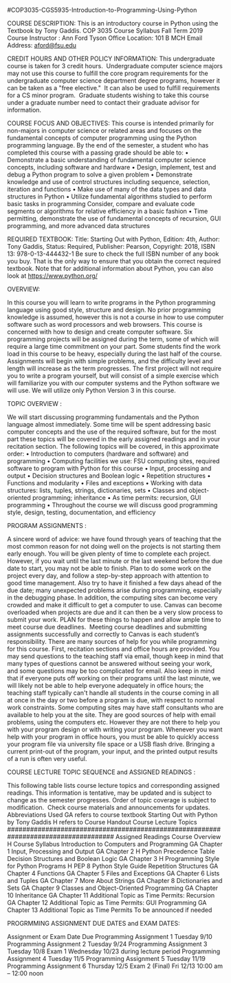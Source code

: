 #COP3035-CGS5935-Introduction-to-Programming-Using-Python

COURSE DESCRIPTION: This is an introductory course in Python using the Textbook by Tony Gaddis.
COP 3035
Course Syllabus
Fall Term 2019
Course Instructor : Ann Ford Tyson
Office Location: 101 B MCH
Email Address: aford@fsu.edu

CREDIT HOURS AND OTHER POLICY INFORMATION: 
This undergraduate course is taken for 3 credit hours.  Undergraduate computer science majors may not use this course to fulfill the core program requirements for the undergraduate computer science department degree programs, however it can be taken as a "free elective."  It can also be used to fulfill requirements for a CS minor program.  Graduate students wishing to take this course under a graduate number need to contact their graduate advisor for information.


COURSE FOCUS AND OBJECTIVES:
This course is intended primarily for non-majors in computer science or related areas and focuses on the fundamental concepts of computer programming using the Python programming language.  By the end of the semester, a student who has completed this course with a passing grade should be able to:
    • Demonstrate a basic understanding of fundamental computer science concepts, including software and hardware 
    • Design, implement, test and debug a Python program to solve a given problem 
    • Demonstrate knowledge and use of control structures including sequence, selection, iteration and functions 
    • Make use of many of the data types and data structures in Python 
    • Utilize fundamental algorithms studied to perform basic tasks in programming Consider, compare and evaluate code segments or algorithms for relative efficiency in a basic fashion 
    • Time permitting, demonstrate the use of fundamental concepts of recursion, GUI programming, and more advanced data structures



REQUIRED TEXTBOOK:
Title: Starting Out with Python, Edition: 4th, Author: Tony Gaddis, Status: Required, Publisher: Pearson, Copyright: 2018, ISBN 13: 978-0-13-444432-1
Be sure to check the full ISBN number of any book you buy. That is the only way to ensure that you obtain the correct required textbook.
Note that for additional information about Python, you can also look at https://www.python.org/


OVERVIEW:

In this course you will learn to write programs in the Python programming language using good style, structure and design. No prior programming knowledge is assumed, however this is not a course in how to use computer software such as word processors and web browsers. This course is concerned with how to design and create computer software. Six programming projects will be assigned during the term, some of which will require a large time commitment on your part. Some students find the work load in this course to be heavy, especially during the last half of the course. Assignments will begin with simple problems, and the difficulty level and length will increase as the term progresses. The first project will not require you to write a program yourself, but will consist of a simple exercise which will familiarize you with our computer systems and the Python software we will use. We will utilize only Python Version 3 in this course.


TOPIC OVERVIEW :

We will start discussing programming fundamentals and the Python language almost immediately. Some time will be spent addressing basic computer concepts and the use of the required software, but for the most part these topics will be covered in the early assigned readings and in your recitation section. The following topics will be covered, in this approximate order: 
    • Introduction to computers (hardware and software) and programming 
    • Computing facilities we use: FSU computing sites, required software to program with Python for this course
    • Input, processing and output
    • Decision structures and Boolean logic
    • Repetition structures 
    • Functions and modularity
    • Files and exceptions 
    • Working with data structures: lists, tuples, strings, dictionaries, sets 
    • Classes and object-oriented programming; inheritance 
    • As time permits: recursion, GUI programming 
    • Throughout the course we will discuss good programming style, design, testing, documentation, and efficiency 


PROGRAM ASSIGNMENTS :

A sincere word of advice: we have found through years of teaching that the most common reason for not doing well on the projects is not starting them early enough. You will be given plenty of time to complete each project. However, if you wait until the last minute or the last weekend before the due date to start, you may not be able to finish. Plan to do some work on the project every day, and follow a step-by-step approach with attention to good time management. Also try to have it finished a few days ahead of the due date; many unexpected problems arise during programming, especially in the debugging phase. In addition, the computing sites can become very crowded and make it difficult to get a computer to use. Canvas can become overloaded when projects are due and it can then be a very slow process to submit your work. PLAN for these things to happen and allow ample time to meet course due deadlines.  Meeting course deadlines and submitting assignments successfully and correctly to Canvas is each student’s responsibility. 
There are many sources of help for you while programming for this course. First, recitation sections and office hours are provided. You may send questions to the teaching staff via email, though keep in mind that many types of questions cannot be answered without seeing your work, and some questions may be too complicated for email. Also keep in mind that if everyone puts off working on their programs until the last minute, we will likely not be able to help everyone adequately in office hours; the teaching staff typically can't handle all students in the course coming in all at once in the day or two before a program is due, with respect to normal work constraints. 
Some computing sites may have staff consultants who are available to help you at the site. They are good sources of help with email problems, using the computers etc. However they are not there to help you with your program design or with writing your program. 
Whenever you want help with your program in office hours, you must be able to quickly access your program file via university file space or a USB flash drive.  Bringing a current print-out of the program, your input, and the printed output results of a run is often very useful.


COURSE LECTURE TOPIC SEQUENCE and ASSIGNED READINGS :

This following table lists course lecture topics and corresponding assigned readings. This information is tentative, may be updated and is subject to change as the semester progresses. Order of topic coverage is subject to modification.  Check course materials and announcements for updates.
Abbreviations Used 
GA refers to course textbook Starting Out with Python by Tony Gaddis
H refers to Course Handout 
Course Lecture Topics
####################################################################################
Assigned Readings
Course Overview
H Course Syllabus
Introduction to Computers and Programming
GA Chapter 1
Input, Processing and Output 
GA Chapter 2
H Python Precedence Table
Decision Structures and Boolean Logic 
GA Chapter 3
H Programming Style for Python Programs
H PEP 8 Python Style Guide
Repetition Structures 
GA Chapter 4 
Functions
GA Chapter 5
Files and Exceptions 
GA Chapter 6 
Lists and Tuples
GA Chapter 7
More About Strings
GA Chapter 8
Dictionaries and Sets
GA Chapter 9
Classes and Object-Oriented Programming 
GA Chapter 10
Inheritance
GA Chapter 11
Additional Topic as Time Permits: Recursion
GA Chapter 12
Additional Topic as Time Permits: GUI Programming 
GA Chapter 13
Additional Topic as Time Permits
To be announced if needed
 

PROGRMMING ASSIGNMENT DUE DATES and EXAM DATES:

Assignment or Exam 
Date Due 
Programming Assignment 1
Tuesday 9/10
Programming Assignment 2
Tuesday 9/24
Programming Assignment 3
Tuesday 10/8
Exam 1
Wednesday 10/23 during lecture period
Programming Assignment 4
Tuesday 11/5
Programming Assignment 5
Tuesday 11/19
Programming Assignment 6
Thursday 12/5
Exam 2 (Final)
Fri 12/13 10:00 am – 12:00 noon
 
